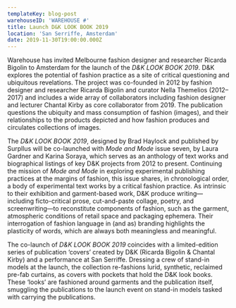 ```yaml
---
templateKey: blog-post
warehouseID: 'WAREHOUSE #'
title: Launch D&K LOOK BOOK 2019
location: 'San Serriffe, Amsterdam'
date: 2019-11-30T19:00:00.000Z
---
```

Warehouse has invited Melbourne fashion designer and researcher Ricarda Bigolin to Amsterdam for the launch of the _D&K LOOK BOOK 2019_. D&K explores the potential of fashion practice as a site of critical questioning and ubiquitous revelations. The project was co-founded in 2012 by fashion designer and researcher Ricarda Bigolin and curator Nella Themelios (2012–2017) and includes a wide array of collaborators including fashion designer and lecturer Chantal Kirby as core collaborator from 2019. The publication questions the ubiquity and mass consumption of fashion (images), and their relationships to the products depicted and how fashion produces and circulates collections of images.  

The _D&K LOOK BOOK 2019_, designed by Brad Haylock and published by Surpllus will be co-launched with _Mode and Mode_ issue seven, by Laura Gardner and Karina Soraya, which serves as an anthology of text works and biographical listings of key D&K projects from 2012 to present. Continuing the mission of _Mode and Mode_ in exploring experimental publishing practices at the margins of fashion, this issue shares, in chronological order, a body of experimental text works by a critical fashion practice. As intrinsic to their exhibition and garment-based work, D&K produce writing—including ficto-critical prose, cut-and-paste collage, poetry, and screenwriting—to reconstitute components of fashion, such as the garment, atmospheric conditions of retail space and packaging ephemera. Their interrogation of fashion language in (and as) branding highlights the plasticity of words, which are always both meaningless and meaningful. 

The co-launch of _D&K LOOK BOOK 2019_ coincides with a limited-edition series of publication ‘covers’ created by D&K (Ricarda Bigolin & Chantal Kirby) and a performance at San Serriffe. Dressing a crew of stand-in models at the launch, the collection re-fashions lurid, synthetic, reclaimed pre-fab curtains, as covers with pockets that hold the D&K look books. These ‘looks’ are fashioned around garments and the publication itself, smuggling the publications to the launch event on stand-in models tasked with carrying the publications.
